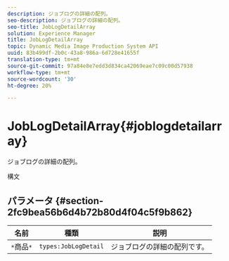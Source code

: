 ```yaml
---
description: ジョブログの詳細の配列。
seo-description: ジョブログの詳細の配列。
seo-title: JobLogDetailArray
solution: Experience Manager
title: JobLogDetailArray
topic: Dynamic Media Image Production System API
uuid: 83b499df-2b0c-43a8-986a-6d728e41655f
translation-type: tm+mt
source-git-commit: 97a84e8e7edd3d834ca42069eae7c09c00d57938
workflow-type: tm+mt
source-wordcount: '30'
ht-degree: 20%

---
```



# JobLogDetailArray{#joblogdetailarray}

ジョブログの詳細の配列。

構文

## パラメータ {#section-2fc9bea56b6d4b72b80d4f04c5f9b862}

| 名前 | 種類 | 説明 |
|---|---|---|
| `*`商品`*` | `types:JobLogDetail` | ジョブログの詳細の配列です。 |

